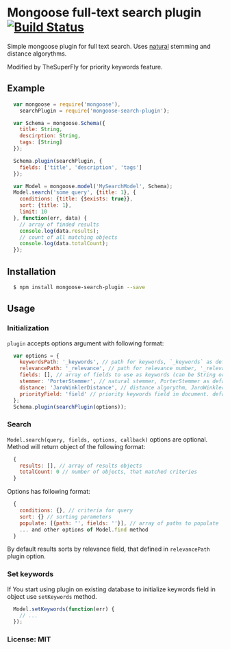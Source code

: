 # Mongoose full-text search plugin [![Build Status](https://travis-ci.org/freakycue/mongoose-search-plugin.svg?branch=master)](https://travis-ci.org/freakycue/mongoose-search-plugin)

Simple mongoose plugin for full text search.
Uses [natural](https://github.com/NaturalNode/natural) stemming and distance algorythms.

Modified by TheSuperFly for priority keywords feature.

## Example
``` js
  var mongoose = require('mongoose'),
    searchPlugin = require('mongoose-search-plugin');

  var Schema = mongoose.Schema({
    title: String,
    descirption: String,
    tags: [String]
  });

  Schema.plugin(searchPlugin, {
    fields: ['title', 'description', 'tags']
  });

  var Model = mongoose.model('MySearchModel', Schema);
  Model.search('some query', {title: 1}, {
    conditions: {title: {$exists: true}},
    sort: {title: 1},
    limit: 10
  }, function(err, data) {
    // array of finded results
    console.log(data.results);
    // count of all matching objects
    console.log(data.totalCount);
  });
```

## Installation
``` bash
  $ npm install mongoose-search-plugin --save
```

## Usage

### Initialization
`plugin` accepts options argument with following format:
``` js
  var options = {
    keywordsPath: '_keywords', // path for keywords, `_keywords` as default
    relevancePath: '_relevance', // path for relevance number, '_relevance' as default
    fields: [], // array of fields to use as keywords (can be String or [String] types),
    stemmer: 'PorterStemmer', // natural stemmer, PorterStemmer as default
    distance: 'JaroWinklerDistance', // distance algorythm, JaroWinklerDistance as default
    priorityField: 'field' // priority keywords field in document. default: false
  };
  Schema.plugin(searchPlugin(options));
```

### Search
`Model.search(query, fields, options, callback)` options are optional.
Method will return object of the following format:
``` js
  {
    results: [], // array of results objects
    totalCount: 0 // number of objects, that matched criteries
  }
```
Options has following format:
```js
  {
    conditions: {}, // criteria for query
    sort: {} // sorting parameters
    populate: [{path: '', fields: ''}], // array of paths to populate
    ... and other options of Model.find method
  }
```
By default results sorts by relevance field, that defined in `relevancePath`
plugin option.

### Set keywords
If You start using plugin on existing database to initialize keywords field in object
use `setKeywords` method.
``` js
  Model.setKeywords(function(err) {
    // ...
  });
```

### License: MIT
